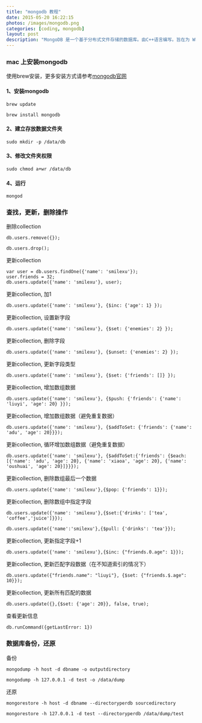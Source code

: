 ```yaml
---
title: "mongodb 教程"
date: 2015-05-20 16:22:15
photos: /images/mongodb.png
categories: [coding, mongodb]
layout: post
description: "MongoDB 是一个基于分布式文件存储的数据库。由C++语言编写。旨在为 WEB 应用提供可扩展的高性能数据存储解决方案。"
---
```


### mac 上安装mongodb

使用brew安装，更多安装方式请参考[mongodb官网](http://docs.mongodb.org/manual/tutorial/install-mongodb-on-os-x/)

#### 1、安装mongodb

    brew update

    brew install mongodb

#### 2、建立存放数据文件夹

    sudo mkdir -p /data/db

#### 3、修改文件夹权限

    sudo chmod a+wr /data/db

#### 4、运行

    mongod


### 查找，更新，删除操作

删除collection

    db.users.remove({});

    db.users.drop();

更新collection

    var user = db.users.findOne({'name': 'smilexu'});
    user.friends = 32;
    db.users.update({'name': 'smilexu'}, user);

更新collection, 加1

    db.users.update({'name': 'smilexu'}, {$inc: {'age': 1} });

更新collection, 设置新字段

    db.users.update({'name': 'smilexu'}, {$set: {'enemies': 2} });

更新collection, 删除字段

    db.users.update({'name': 'smilexu'}, {$unset: {'enemies': 2} });

更新collection, 更新字段类型

    db.users.update({'name': 'smilexu'}, {$set: {'friends': []} });

更新collection, 增加数组数据

    db.users.update({'name': 'smilexu'}, {$push: {'friends': {'name': 'liuyi', 'age': 20} }});

更新collection, 增加数组数据（避免重复数据）

    db.users.update({'name': 'smilexu'}, {$addToSet: {'friends': {'name': 'adu', 'age': 20}}});

更新collection, 循环增加数组数据（避免重复数据）

    db.users.update({'name': 'smilexu'}, {$addToSet:{'friends': {$each: [{'name': 'adu', 'age': 20}, {'name': 'xiaoa', 'age': 20}, {'name': 'oushuai', 'age': 20}]}}});

更新collection, 删除数组最后一个数据

    db.users.update({'name': 'smilexu'},{$pop: {'friends': 1}});

更新collection, 删除数组中指定字段

    db.users.update({'name': 'smilexu'},{$set:{'drinks': ['tea', 'coffee','juice']}});

    db.users.update({'name':'smilexu'},{$pull: {'drinks': 'tea'}});

更新collection, 更新指定字段+1

    db.users.update({'name': 'smilexu'},{$inc: {"friends.0.age": 1}});

更新collection, 更新匹配字段数据（在不知道索引的情况下）

    db.users.update({"friends.name": "liuyi"}, {$set: {"friends.$.age": 10}});

更新collection, 更新所有匹配的数据

    db.users.update({},{$set: {'age': 20}}, false, true);

查看更新信息

    db.runCommand({getLastError: 1})

### 数据库备份，还原

备份

    mongodump -h host -d dbname -o outputdirectory

    mongodump -h 127.0.0.1 -d test -o /data/dump

还原

    mongorestore -h host -d dbname --directoryperdb sourcedirectory

    mongorestore -h 127.0.0.1 -d test --directoryperdb /data/dump/test

